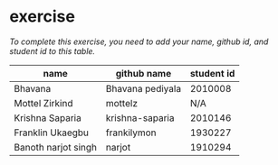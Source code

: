 # exercise
*To complete this exercise, you need to add your name, github id, and student id to this table.*

|name|github name|student id|
|----|-----|----|
|Bhavana|Bhavana pediyala|2010008|
|Mottel Zirkind|mottelz|N/A|
|Krishna Saparia|krishna-saparia|2010146
|Franklin Ukaegbu|frankilymon|1930227|
|Banoth narjot singh|narjot|1910294|
